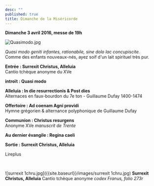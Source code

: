 ```yaml
---
desc: ""
published: true
title: Dimanche de la Miséricorde
---
```



**Dimanche 3 avril 2016, messe de 19h**

![Quasimodo.jpg]({{site.baseurl}}/images/Quasimodo.jpg)

*Quasi modo geniti infantes, rationabile, sine dolo lac concupiscite.*  
Comme des enfants nouveaux-nés, ayez soif d'un lait spirituel très pur.

**Entrée : Surrexit Christus, Alleluia**  
Cantio tchèque anonyme du XVe

**introït : Quasi modo**  

**Alleluia : In die resurrectionis & Post dies**  
Alternaces en faux-bourdon du 7e ton - Guillaume Dufay 1400-1474

**Offertoire : Ad coenam Agni providi**  
Hymne grégorien & alternance polyphonique de Guillaume Dufay

**Communion : Christus resurgens**  
Anonyme XVe *manuscrit de Trente*  

**Au dernier évangile : Regina caeli**

**Sortie : Surrexit Christus, Alleluia**

Lireplus

&nbsp;

![surrexit 1chru.jpg]({{site.baseurl}}/images/surrexit 1chru.jpg)
**Surrexit Christus, Alleluia** Cantio tchèque anonyme *codex Franus, folio 273r*
